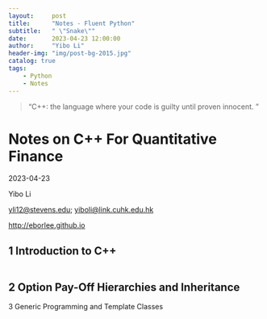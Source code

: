 ```yaml
---
layout:     post
title:      "Notes - Fluent Python"
subtitle:   " \"Snake\""
date:       2023-04-23 12:00:00
author:     "Yibo Li"
header-img: "img/post-bg-2015.jpg"
catalog: true
tags:
    - Python
    - Notes
---
```


> “C++: the language where your code is guilty until proven innocent. ”


# Notes on C++ For Quantitative Finance

2023-04-23

Yibo Li

yli12@stevens.edu; yiboli@link.cuhk.edu.hk

http://eborlee.github.io




## 1 Introduction to C++

```c++

```



## 2 Option Pay-Off Hierarchies and Inheritance





3 Generic Programming and Template Classes